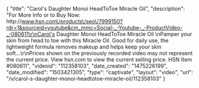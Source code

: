 {
    "title": "Carol's Daughter Monoi HeadToToe Miracle Oil",
    "description": "For More Info or to Buy Now: http:\/\/www.hsn.com\/products\/seo\/7999150?rdr=1&sourceid=youtube&cm_mmc=Social-_-Youtube-_-ProductVideo-_-080611\r\nCarol's Daughter Monoi HeadToToe Miracle Oil  \nPamper your skin from head to toe with this Miracle Oil. Good for daily use, the lightweight formula removes makeup and helps keep your skin soft...\r\nPrices shown on the previously recorded video may not represent the current price.  View hsn.com to view the current selling price. HSN Item #080611",
    "videoid": "112358103",
    "date_created": "1475226199",
    "date_modified": "1503421305",
    "type": "captivate",
    "layout": "video",
    "url": "\/v\/carol-s-daughter-monoi-headtotoe-miracle-oil\/112358103"
}